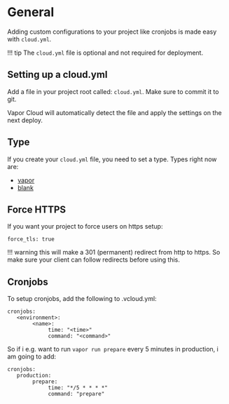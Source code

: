 # General

Adding custom configurations to your project like cronjobs is made easy with `cloud.yml`.

!!! tip
	The `cloud.yml` file is optional and not required for deployment.

## Setting up a cloud.yml

Add a file in your project root called: `cloud.yml`. Make sure to commit it to git.

Vapor Cloud will automatically detect the file and apply the settings on the next deploy.

## Type

If you create your `cloud.yml` file, you need to set a type. Types right
now are:

- [vapor](vapor/basic.md)
- [blank](blank.md)

## Force HTTPS

If you want your project to force users on https setup:
```
force_tls: true
```

!!! warning
    this will make a 301 (permanent) redirect from http to https. So make sure your client can follow redirects before using this.

## Cronjobs

To setup cronjobs, add the following to .vcloud.yml:

```
cronjobs:     
   <environment>:         
        <name>:             
             time: "<time>"
             command: "<command>"
```

So if i e.g. want to run `vapor run prepare` every 5 minutes in production, i am going to add:

```
cronjobs:     
   production:         
        prepare:             
             time: "*/5 * * * *"
             command: "prepare"
```
